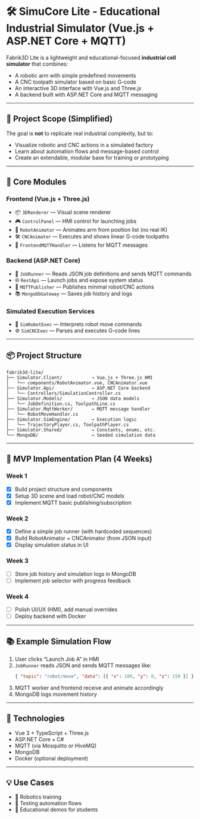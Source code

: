# 🛠️ SimuCore Lite - Educational Industrial Simulator (Vue.js + ASP.NET Core + MQTT)

Fabrik3D Lite is a lightweight and educational-focused **industrial cell simulator** that combines:
- A robotic arm with simple predefined movements
- A CNC toolpath simulator based on basic G-code
- An interactive 3D interface with Vue.js and Three.js
- A backend built with ASP.NET Core and MQTT messaging

---

## 🎯 Project Scope (Simplified)

The goal is **not** to replicate real industrial complexity, but to:
- Visualize robotic and CNC actions in a simulated factory
- Learn about automation flows and message-based control
- Create an extendable, modular base for training or prototyping

---

## 🧩 Core Modules

### Frontend (Vue.js + Three.js)
- 📦 `3DRenderer` — Visual scene renderer
- 🎮 `ControlPanel` — HMI control for launching jobs
- 🦾 `RobotAnimator` — Animates arm from position list (no real IK)
- 🛠 `CNCAnimator` — Executes and shows linear G-code toolpaths
- 🔌 `FrontendMQTTHandler` — Listens for MQTT messages

### Backend (ASP.NET Core)
- 🧠 `JobRunner` — Reads JSON job definitions and sends MQTT commands
- 🌐 `RestApi` — Launch jobs and expose system status
- 💬 `MQTTPublisher` — Publishes minimal robot/CNC actions
- 📚 `MongoDbGateway` — Saves job history and logs

### Simulated Execution Services
- 🤖 `SimRobotExec` — Interprets robot move commands
- ⚙️ `SimCNCExec` — Parses and executes G-code lines

---

## 📦 Project Structure

```
fabrik3d-lite/
├── Simulator.Client/           → Vue.js + Three.js HMI
│   └── components/RobotAnimator.vue, CNCAnimator.vue
├── Simulator.Api/              → ASP.NET Core backend
│   └── Controllers/SimulationController.cs
├── Simulator.Models/           → JSON data models
│   └── JobDefinition.cs, ToolpathLine.cs
├── Simulator.MqttWorker/       → MQTT message handler
│   └── RobotMoveHandler.cs
├── Simulator.SimEngine/        → Execution logic
│   └── TrajectoryPlayer.cs, ToolpathPlayer.cs
├── Simulator.Shared/           → Constants, enums, etc.
└── MongoDB/                    → Seeded simulation data
```

---

## 🚀 MVP Implementation Plan (4 Weeks)

### Week 1
- [x] Build project structure and components
- [x] Setup 3D scene and load robot/CNC models
- [x] Implement MQTT basic publishing/subscription

### Week 2
- [x] Define a simple job runner (with hardcoded sequences)
- [x] Build RobotAnimator + CNCAnimator (from JSON input)
- [x] Display simulation status in UI

### Week 3
- [ ] Store job history and simulation logs in MongoDB
- [ ] Implement job selector with progress feedback

### Week 4
- [ ] Polish UI/UX (HMI), add manual overrides
- [ ] Deploy backend with Docker

---

## 📚 Example Simulation Flow

1. User clicks “Launch Job A” in HMI
2. `JobRunner` reads JSON and sends MQTT messages like:
   ```json
   { "topic": "robot/move", "data": [{ "x": 100, "y": 0, "z": 150 }] }
   ```
3. MQTT worker and frontend receive and animate accordingly
4. MongoDB logs movement history

---

## 🔗 Technologies
- Vue 3 + TypeScript + Three.js
- ASP.NET Core + C#
- MQTT (via Mosquitto or HiveMQ)
- MongoDB
- Docker (optional deployment)

---

## 💡 Use Cases
- 📘 Robotics training
- 🧪 Testing automation flows
- 🏫 Educational demos for students
